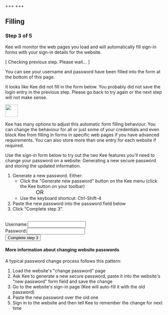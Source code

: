 +++
+++
<h2>Filling</h2>

<h3>Step 3 of 5</h3>

<p>Kee will monitor the web pages you load and will automatically fill sign-in forms with your sign-in details for the website.</p>

<p id="stage2CheckPending">[ Checking previous step. Please wait... ]</p>
<p class="hidden" id="stage2CheckSuccess">You can see your username and password have been filled into the form at the bottom of this page.</p>
<p class="error hidden" id="stage2CheckFail">It looks like Kee did not fill in the form below. You probably did not save the login entry in the previous step. Please go back to try again or the next step will not make sense.</p>

<div class="info"><div><img src="/images/glasses-solid.svg" width="40" height="40"/></div><div><p>Kee has many options to adjust this automatic form filling behaviour. You can change the behaviour for all or just some of your credentials and even block Kee from filling in forms in specific web pages if you have advanced requirements. You can also store more than one entry for each website if required.</p></div></div>

<p>Use the sign-in form below to try out the two Kee features you'll need to change your password on a website: Generating a new secure password and storing the updated information.</p>

<div class="instruction"><ol>
	<li>Generate a new password. Either:<ul style="list-style-type: lower-roman">
		<li style="list-style-type:circle">Click the "Generate new password" button on the Kee menu (click the Kee button on your toolbar)</li>
		<li style="list-style-type:none; font-size: 1.25em; padding-left:50px">OR</li>
		<li style="list-style-type:circle">Use the keyboard shortcut: Ctrl-Shift-4</li></ul></li>
	<li>Paste the new password into the password field below</li>
	<li>Click "Complete step 3".</li>
    </ol>
</div>

<form action="/step4-old" method="get"><br/>
    <label for="username">Username:</label><input type="text" name="username" id="username"/><br/>
    <label for="password">Password:</label><input type="password" name="password" id="password"/><br/>
    <input type="submit" value="Complete step 3"/>
</form>

<h4>More information about changing website passwords</h4>

<p>A typical password change process follows this pattern:</p>
<ol>
	<li>Load the website's "change password" page</li>
	<li>Ask Kee to generate a new secure password, paste it into the website's "new password" form field and save the change</li>
	<li>Go to the website's sign-in page (Kee will auto-fill it with the old password)</li>
	<li>Paste the new password over the old one</li>
	<li>Sign in to the website and then tell Kee to remember the change for next time</li>
</ol>

<script>
checkTimer = setInterval(function () {
	if (document.getElementById("username").value && document.getElementById("password").value) {
		document.getElementById("stage2CheckPending").classList.add("hidden");
		document.getElementById("stage2CheckSuccess").classList.remove("hidden");
		clearInterval(checkTimer);
		clearTimeout(checkTimerEnd);
	}
}, 250);

checkTimerEnd = setTimeout(function () {
	document.getElementById("stage2CheckPending").classList.add("hidden");
	document.getElementById("stage2CheckFail").classList.remove("hidden");
	clearInterval(checkTimer);
}, 3000);
</script>
